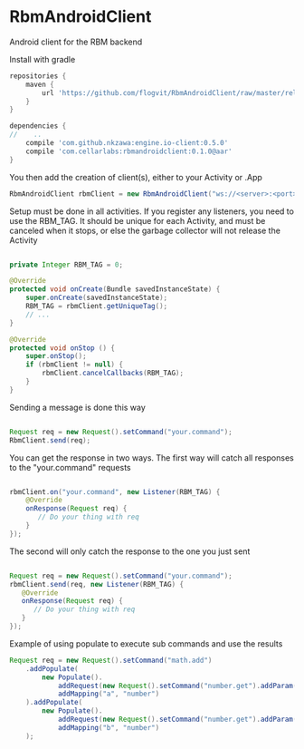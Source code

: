 # RbmAndroidClient
Android client for the RBM backend

Install with gradle

```gradle
repositories {
    maven {
        url 'https://github.com/flogvit/RbmAndroidClient/raw/master/release/'
    }
}

dependencies {
//    ..
    compile 'com.github.nkzawa:engine.io-client:0.5.0'
    compile 'com.cellarlabs:rbmandroidclient:0.1.0@aar'
}
```

You then add the creation of client(s), either to your Activity or .App

```java
RbmAndroidClient rbmClient = new RbmAndroidClient("ws://<server>:<port>");


```

Setup must be done in all activities. If you register any listeners, you need to use the RBM_TAG.
It should be unique for each Activity, and must be canceled when it stops, or else the
garbage collector will not release the Activity

```java

private Integer RBM_TAG = 0;

@Override
protected void onCreate(Bundle savedInstanceState) {
    super.onCreate(savedInstanceState);
    RBM_TAG = rbmClient.getUniqueTag();
    // ...
}

@Override
protected void onStop () {
    super.onStop();
    if (rbmClient != null) {
        rbmClient.cancelCallbacks(RBM_TAG);
    }
}
```

Sending a message is done this way

```java

Request req = new Request().setCommand("your.command");
RbmClient.send(req);

```

You can get the response in two ways. The first way will
catch all responses to the "your.command" requests

```java

rbmClient.on("your.command", new Listener(RBM_TAG) {
    @Override
    onResponse(Request req) {
       // Do your thing with req
    }
});

```

The second will only catch the response to the one you just sent

```java

Request req = new Request().setCommand("your.command");
rbmClient.send(req, new Listener(RBM_TAG) {
   @Override
   onResponse(Request req) {
      // Do your thing with req
   }
});

```

Example of using populate to execute sub commands and use the results

```java
Request req = new Request().setCommand("math.add")
    .addPopulate(
        new Populate().
            addRequest(new Request().setCommand("number.get").addParam("number", 2)).
            addMapping("a", "number")
    ).addPopulate(
        new Populate().
            addRequest(new Request().setCommand("number.get").addParam("number", 3)).
            addMapping("b", "number")
    );

```